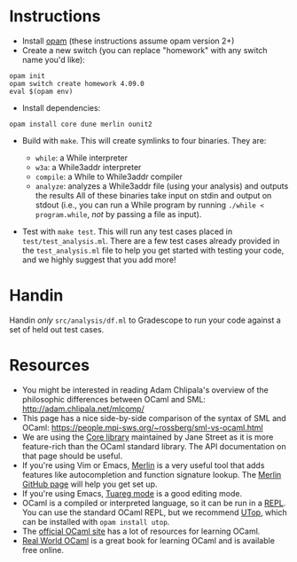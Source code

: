 # Instructions

- Install [opam](https://opam.ocaml.org/doc/Install.html) (these instructions
  assume opam version 2+)
- Create a new switch (you can replace "homework" with any switch name you'd like):
```
opam init
opam switch create homework 4.09.0
eval $(opam env)
```
- Install dependencies:
```
opam install core dune merlin ounit2
```
- Build with `make`. This will create symlinks to four binaries. They are:
    - `while`: a While interpreter
    - `w3a`: a While3addr interpreter
    - `compile`: a While to While3addr compiler
    - `analyze`: analyzes a While3addr file (using your analysis) and outputs
      the results
  All of these binaries take input on stdin and output on stdout (i.e., you can
  run a While program by running `./while < program.while`, *not* by passing a
  file as input).
  
 - Test with `make test`. This will run any test cases placed in `test/test_analysis.ml`. There are a few test cases      already provided in the `test_analysis.ml` file to help you get started with testing your code, and we highly suggest that
   you add more!

# Handin
Handin *only* `src/analysis/df.ml` to Gradescope to run your code against a set of held out test cases.

# Resources

- You might be interested in reading Adam Chlipala's overview of the philosophic
  differences between OCaml and SML: http://adam.chlipala.net/mlcomp/
- This page has a nice side-by-side comparison of the syntax of SML and OCaml:
  https://people.mpi-sws.org/~rossberg/sml-vs-ocaml.html
- We are using the [Core library](https://ocaml.janestreet.com/ocaml-core/latest/doc/base/Base/index.html)
  maintained by Jane Street as it is more feature-rich than the OCaml standard
  library. The API documentation on that page should be useful.
- If you're using Vim or Emacs, [Merlin](https://ocaml.github.io/merlin/) is a
  very useful tool that adds features like autocompletion and function signature
  lookup. The [Merlin GitHub page](https://github.com/ocaml/merlin) will help
  you get set up.
- If you're using Emacs, [Tuareg mode](https://github.com/ocaml/tuareg) is a
  good editing mode.
- OCaml is a compiled or interpreted language, so it can be run in a
  [REPL](https://en.wikipedia.org/wiki/Read%E2%80%93eval%E2%80%93print_loop). You
  can use the standard OCaml REPL, but we recommend
  [UTop](https://opam.ocaml.org/blog/about-utop/), which can be installed with
  `opam install utop`.
- The [official OCaml site](https://ocaml.org/learn/) has a lot of
  resources for learning OCaml.
- [Real World OCaml](https://realworldocaml.org/) is a great book for learning
  OCaml and is available free online.
